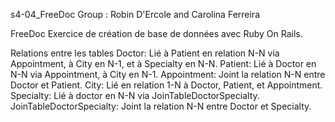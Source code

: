 s4-04_FreeDoc
Group : Robin D'Ercole and Carolina Ferreira



FreeDoc
Exercice de création de base de données avec Ruby On Rails.

Relations entre les tables
Doctor: Lié à Patient en relation N-N via Appointment, à City en N-1, et à Specialty en N-N.
Patient: Lié à Doctor en N-N via Appointment, à City en N-1.
Appointment: Joint la relation N-N entre Doctor et Patient.
City: Lié en relation 1-N à Doctor, Patient, et Appointment.
Specialty: Lié à doctor en N-N via JoinTableDoctorSpecialty.
JoinTableDoctorSpecialty: Joint la relation N-N entre Doctor et Specialty.
